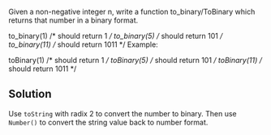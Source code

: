 Given a non-negative integer n, write a function to_binary/ToBinary which returns that number in a binary format.

to_binary(1)  /* should return 1 */
to_binary(5)  /* should return 101 */
to_binary(11) /* should return 1011 */
Example:

toBinary(1)  /* should return 1 */
toBinary(5)  /* should return 101 */
toBinary(11) /* should return 1011 */

## Solution
Use `toString` with radix 2 to convert the number to binary. Then use `Number()` to convert the string value back to number format.